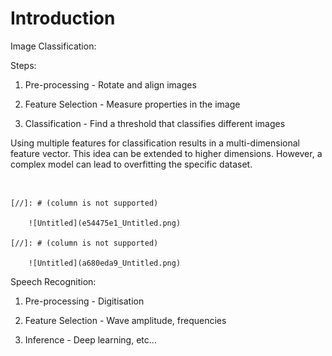 # Introduction
Image Classification:

Steps:

1. Pre-processing - Rotate and align images

2. Feature Selection - Measure properties in the image

3. Classification - Find a threshold that classifies different images

Using multiple features for classification results in a multi-dimensional feature vector. This idea can be extended to higher dimensions. However, a complex model can lead to overfitting the specific dataset.

<br/>

[//]: # (column_list is not supported)

	[//]: # (column is not supported)

		![Untitled](e54475e1_Untitled.png)

	[//]: # (column is not supported)

		![Untitled](a680eda9_Untitled.png)

Speech Recognition:

1. Pre-processing - Digitisation

2. Feature Selection - Wave amplitude, frequencies

3. Inference - Deep learning, etc…

<br/>

